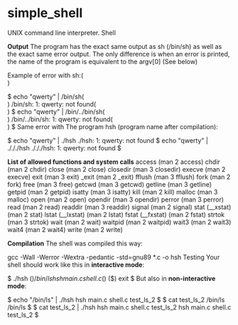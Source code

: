 # simple_shell
UNIX command line interpreter. Shell

****Output****
The program has the exact same output as sh (/bin/sh) as well as the exact same error output.
The only difference is when an error is printed, the name of the program is equivalent to the argv[0] (See below)

Example of error with sh:( <br> )

$ echo "qwerty" | /bin/sh( <br> )
/bin/sh: 1: qwerty: not found( <br> )
$ echo "qwerty" | /bin/../bin/sh( <br> )
/bin/../bin/sh: 1: qwerty: not found( <br> )
$
Same error with The program hsh (program name after compilation):

$ echo "qwerty" | ./hsh
./hsh: 1: qwerty: not found
$ echo "qwerty" | ./././hsh
./././hsh: 1: qwerty: not found
$

**List of allowed functions and system calls**
access (man 2 access)
chdir (man 2 chdir)
close (man 2 close)
closedir (man 3 closedir)
execve (man 2 execve)
exit (man 3 exit)
_exit (man 2 _exit)
fflush (man 3 fflush)
fork (man 2 fork)
free (man 3 free)
getcwd (man 3 getcwd)
getline (man 3 getline)
getpid (man 2 getpid)
isatty (man 3 isatty)
kill (man 2 kill)
malloc (man 3 malloc)
open (man 2 open)
opendir (man 3 opendir)
perror (man 3 perror)
read (man 2 read)
readdir (man 3 readdir)
signal (man 2 signal)
stat (__xstat) (man 2 stat)
lstat (__lxstat) (man 2 lstat)
fstat (__fxstat) (man 2 fstat)
strtok (man 3 strtok)
wait (man 2 wait)
waitpid (man 2 waitpid)
wait3 (man 2 wait3)
wait4 (man 2 wait4)
write (man 2 write)

**Compilation**
The shell was compiled this way:

gcc -Wall -Werror -Wextra -pedantic -std=gnu89 *.c -o hsh
Testing
Your shell should work like this in **interactive mode**:

$ ./hsh
($) /bin/ls
hsh main.c shell.c
($)
($) exit
$
But also in **non-interactive mode**:

$ echo "/bin/ls" | ./hsh
hsh main.c shell.c test_ls_2
$
$ cat test_ls_2
/bin/ls
/bin/ls
$
$ cat test_ls_2 | ./hsh
hsh main.c shell.c test_ls_2
hsh main.c shell.c test_ls_2
$
